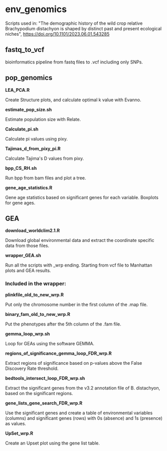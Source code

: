 # env_genomics
Scripts used in: "The demographic history of the wild crop relative Brachypodium distachyon is shaped by distinct past and present ecological niches", https://doi.org/10.1101/2023.06.01.543285

## fastq_to_vcf

bioinformatics pipeline from fastq files to .vcf including only SNPs.

## pop_genomics

**LEA_PCA.R**

Create Structure plots, and calculate optimal k value with Evanno.

**estimate_pop_size.sh**

Estimate population size with Relate.

**Calculate_pi.sh**

Calculate pi values using pixy.

**Tajimas_d_from_pixy_pi.R**

Calculate Tajima's D values from pixy.

**bpp_CS_RH.sh**

Run bpp from bam files and plot a tree.

**gene_age_statistics.R**

Gene age statistics based on significant genes for each variable. Boxplots for gene ages.

## GEA

**download_worldclim2.1.R**

Download global environmental data and extract the coordinate specific data from those files.

**wrapper_GEA.sh**

Run all the scripts with _wrp ending. Starting from vcf file to Manhattan plots and GEA results.

### Included in the wrapper:

**plinkfile_old_to_new_wrp.R**

Put only the chromosome number in the first column of the .map file.

**binary_fam_old_to_new_wrp.R**

Put the phenotypes after the 5th column of the .fam file.

**gemma_loop_wrp.sh**

Loop for GEAs using the software GEMMA.

**regions_of_significance_gemma_loop_FDR_wrp.R**

Extract regions of significance based on p-values above the False Discovery Rate threshold.

**bedtools_intersect_loop_FDR_wrp.sh**

Extract the significant genes from the v3.2 annotation file of B. distachyon, based on the significant regions.

**gene_lists_gene_search_FDR_wrp.R**

Use the significant genes and create a table of environmental variables (columns) and significant genes (rows) with 0s (absence) and 1s (presence) as values.

**UpSet_wrp.R**

Create an Upset plot using the gene list table.

